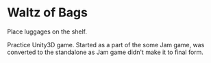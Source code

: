 # Waltz of Bags

Place luggages on the shelf.

Practice Unity3D game. Started as a part of the some Jam game, was converted to the standalone as Jam game didn't make it to final form.
